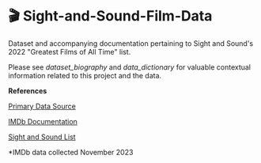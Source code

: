 # 🎬 Sight-and-Sound-Film-Data
Dataset and accompanying documentation pertaining to Sight and Sound's 2022 "Greatest Films of All Time" list.

Please see *dataset_biography* and *data_dictionary* for valuable contextual information related to this project and the data. 


**References**

[Primary Data Source](https://github.com/serve-and-volley/sight-and-sound-poll-data) 

[IMDb Documentation](https://help.imdb.com/article/contribution/titles/genres/GZDRMS6R742JRGAG#)

[Sight and Sound List](https://www.bfi.org.uk/sight-and-sound/greatest-films-all-time)



*IMDb data collected November 2023




